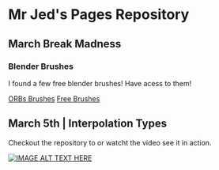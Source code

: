 # Mr Jed's Pages Repository

## March Break Madness 

### Blender Brushes

I found a few free blender brushes! Have acess to them!

[ORBs Brushes](https://www.blendswap.com/blends/view/86419)
[Free Brushes](https://www.blendernation.com/2015/02/17/free-blender-brushes/)

## March 5th | Interpolation Types

Checkout the repository to or watcht the video see it in action.



[![IMAGE ALT TEXT HERE](http://img.youtube.com/vi/sdy-OhQagjw/0.jpg)](http://www.youtube.com/watch?v=sdy-OhQagjw)

